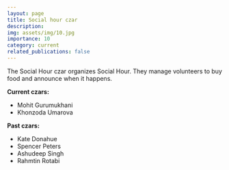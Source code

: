 ```yaml
---
layout: page
title: Social hour czar
description: 
img: assets/img/10.jpg
importance: 10
category: current
related_publications: false
---
```


The Social Hour czar organizes Social Hour. They manage volunteers to buy food and announce when it happens.

**Current czars:**
* Mohit Gurumukhani
* Khonzoda Umarova

**Past czars:**
* Kate Donahue
* Spencer Peters
* Ashudeep Singh
* Rahmtin Rotabi